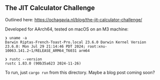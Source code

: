 
## The JIT Calculator Challenge

Outlined here: https://ochagavia.nl/blog/the-jit-calculator-challenge/

Developed for AArch64, tested on macOS on an M3 machine:

```
❯ uname -a
Darwin Riptas-French-Toast-Pro.local 23.6.0 Darwin Kernel Version 23.6.0: Mon Jul 29 21:14:46 PDT 2024; root:xnu-10063.141.2~1/RELEASE_ARM64_T6031 arm64

❯ rustc --version
rustc 1.83.0 (90b35a623 2024-11-26)
```

To run, just `cargo run` from this directory. Maybe a blog post coming soon?
